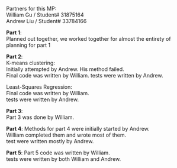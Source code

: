 
Partners for this MP:  
William Gu / Student# 31875164  
Andrew Liu / Student# 33784166  
  
**Part 1**:  
Planned out together, we worked together for almost the entirety of planning for part 1  
  
**Part 2**:  
K-means clustering:  
Initially attempted by Andrew. His method failed.  
Final code was written by William.
tests were written by Andrew.  

Least-Squares Regression:  
Final code was written by William.  
tests were written by Andrew.  
  
**Part 3**:  
Part 3 was done by William.

**Part 4**:
Methods for part 4 were initially started by Andrew.  
William completed them and wrote most of them.  
test were written mostly by Andrew.  

**Part 5**:
Part 5 code was written by William.  
tests were written by both William and Andrew.
